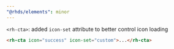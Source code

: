 ```yaml
---
"@rhds/elements": minor
---
```

`<rh-cta>`: added `icon-set` attribute to better control icon loading

```html
<rh-cta icon="success" icon-set="custom">...</rh-cta>
```
